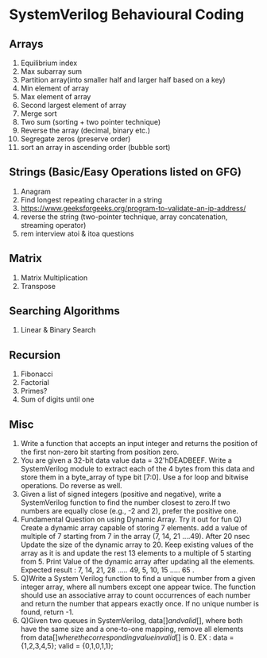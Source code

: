 # SystemVerilog Behavioural Coding

## Arrays
1. Equilibrium index
2. Max subarray sum
3. Partition array(into smaller half and larger half based on a key)
4. Min element of array
5. Max element of array
6. Second largest element of array
7. Merge sort
8. Two sum (sorting + two pointer technique)
9. Reverse the array (decimal, binary etc.)
10. Segregate zeros (preserve order)
11. sort an array in ascending order (bubble sort)

## Strings (Basic/Easy Operations listed on GFG)
1. Anagram
2. Find longest repeating character in a string
3. https://www.geeksforgeeks.org/program-to-validate-an-ip-address/
4. reverse the string (two-pointer technique, array concatenation, streaming operator)
5. rem interview atoi & itoa questions

## Matrix
1. Matrix Multiplication
2. Transpose

## Searching Algorithms
1. Linear & Binary Search

## Recursion
1. Fibonacci
2. Factorial
3. Primes?
4. Sum of digits until one

## Misc
1. Write a function that accepts an input integer and returns the position of the first non-zero bit starting from position zero.
2. You are given a 32-bit data value data = 32'hDEADBEEF.
 Write a SystemVerilog module to extract each of the 4 bytes from this data and store them in a byte_array of type bit [7:0].
 Use a for loop and bitwise operations. Do reverse as well.
3. Given a list of signed integers (positive and negative), write a SystemVerilog function to find the number closest to zero.If two numbers are equally close (e.g., -2 and 2), prefer the positive one.
4. Fundamental Question on using Dynamic Array. Try it out for fun
Q) Create a dynamic array capable of storing 7 elements. add a value of multiple of 7 starting from 7 in the array (7, 14, 21 ....49). After 20 nsec Update the size of the dynamic array to 20. Keep existing values of the array as it is and update the rest 13 elements to a multiple of 5 starting from 5. Print Value of the dynamic array after updating all the elements.
Expected result : 7, 14, 21, 28 ..... 49, 5, 10, 15 ..... 65 .
5. Q)Write a System Verilog function to find a unique number from a given integer array, where all numbers except one appear twice. The function should use an associative array to count occurrences of each number and return the number that appears exactly once. If no unique number is found, return -1.
6. Q)Given two queues in SystemVerilog, data[$] and valid[$], where both have the same size and a one-to-one mapping, remove all elements from data[$] where the corresponding value in valid[$] is 0.
EX : 
data = {1,2,3,4,5}; 
valid = {0,1,0,1,1};